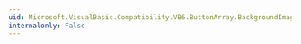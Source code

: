 ```yaml
---
uid: Microsoft.VisualBasic.Compatibility.VB6.ButtonArray.BackgroundImageChanged
internalonly: False
---
```

